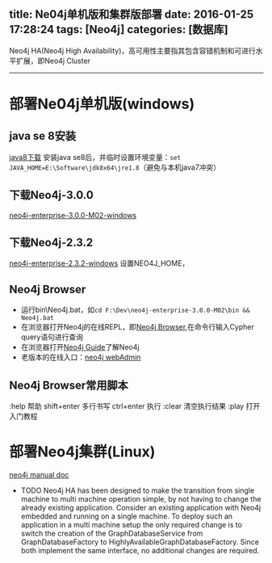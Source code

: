title: Ne04j单机版和集群版部署
date: 2016-01-25 17:28:24
tags: [Neo4j]
categories: [数据库]
---

Neo4j HA(Neo4j High Availability)，高可用性主要指其包含容错机制和可进行水平扩展，即Neo4j Cluster
- - -
<!-- more -->

# 部署Ne04j单机版(windows)
## java se 8安装
[java8下载](http://download.oracle.com/otn-pub/java/jdk/8u71-b15/jdk-8u71-windows-x64.exe?AuthParam=1453700621_44741e28a0fd105dbfea10bad65c95b3)
安装java se8后，并临时设置环境变量：`set JAVA_HOME=E:\Software\jdk8x64\jre1.8`（避免与本机java7冲突）

## 下载Neo4j-3.0.0
[neo4j-enterprise-3.0.0-M02-windows](http://neo4j.com/artifact.php?name=neo4j-enterprise-3.0.0-M02-windows.zip)

## 下载Neo4j-2.3.2
[neo4j-enterprise-2.3.2-windows](http://neo4j.com/artifact.php?name=neo4j-community-2.3.2-windows.zip)
设置NEO4J_HOME，


## Neo4j Browser
* 运行bin\Neo4j.bat，如`cd F:\Dev\neo4j-enterprise-3.0.0-M02\bin && Neo4j.bat`
* 在浏览器打开Neo4j的在线REPL，即[Neo4j Browser](http://localhost:7474/),在命令行输入Cypher query语句进行查询
* 在浏览器打开[Neo4j Guide](http://localhost:7474/webadmin/#/info/)了解Neo4j
* 老版本的在线入口：[neo4j webAdmin](http://localhost:7474/webadmin/#/index/)

## Neo4j Browser常用脚本
:help 帮助
shift+enter 多行书写
ctrl+enter 执行
:clear 清空执行结果
:play 打开入门教程

# 部署Neo4j集群(Linux)
[neo4j manual doc](http://neo4j.com/docs/3.0.0-M02/)
- TODO
Neo4j HA has been designed to make the transition from single machine to multi machine operation simple, by not having to change the already existing application.
Consider an existing application with Neo4j embedded and running on a single machine. To deploy such an application in a multi machine setup the only required change is to switch the creation of the GraphDatabaseService from GraphDatabaseFactory to HighlyAvailableGraphDatabaseFactory. Since both implement the same interface, no additional changes are required.
